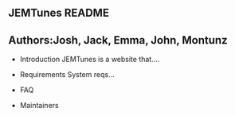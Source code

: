 JEMTunes README
---------------------------------------
Authors:Josh, Jack, Emma, John, Montunz
---------------------------------------
   
 * Introduction
		JEMTunes is a website that....
 
 
 * Requirements
		System reqs...
		
 * FAQ
 * Maintainers